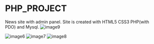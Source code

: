 # PHP_PROJECT
News site with admin panel.
Site is created with HTML5 CSS3 PHP(with PDO) and  Mysql.
![image9](https://user-images.githubusercontent.com/32732984/47845775-53500a00-dddf-11e8-8693-b00d401946bd.PNG)

![image6](https://user-images.githubusercontent.com/32732984/47845495-a7a6ba00-ddde-11e8-9d7a-849a184f0c52.PNG)
![image7](https://user-images.githubusercontent.com/32732984/47845507-affef500-ddde-11e8-81e2-c557212a76be.PNG)
![image8](https://user-images.githubusercontent.com/32732984/47845517-b7260300-ddde-11e8-85bc-3e6c1921e3ad.PNG)
